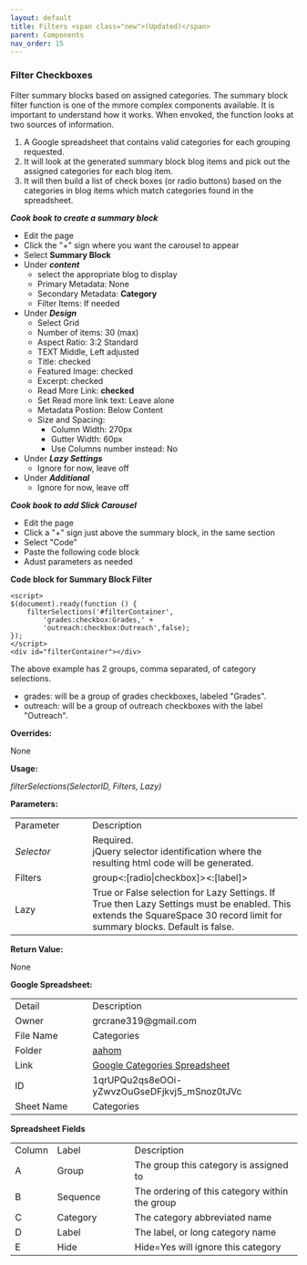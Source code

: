 ```yaml
---
layout: default
title: Filters <span class="new">(Updated)</span>
parent: Components
nav_order: 15
---
```


### Filter Checkboxes

Filter summary blocks based on assigned categories.  The summary block filter function is one of the mmore complex components available.  It is important to understand how it works.  When envoked, the function looks at two sources of information. 

1. A Google spreadsheet that contains valid categories for each grouping requested.  
2. It will look at the generated summary block blog items and pick out the assigned categories for each blog item.  
3. It will then build a list of check boxes (or radio buttons) based on the categories in blog items which match categories found in the spreadsheet.    

***Cook book to create a summary block***
- Edit the page
- Click the "+" sign where you want the carousel to appear
- Select **Summary Block**
- Under ***content*** 
	- select the appropriate blog to display
	- Primary Metadata: None
	- Secondary Metadata: **Category**
	- Filter Items: If needed
- Under ***Design*** 
	- Select Grid
	- Number of items: 30 (max)
	- Aspect Ratio: 3:2 Standard
	- TEXT Middle, Left adjusted
	- Title: checked
	- Featured Image: checked
	- Excerpt: checked
	- Read More Link: **checked**
	- Set Read more link text: Leave alone
	- Metadata Postion: Below Content
	- Size and Spacing: 
		- Column Width: 270px
		- Gutter Width: 60px
		- Use Columns number instead: No
- Under ***Lazy Settings***
	- Ignore for now, leave off
- Under ***Additional***
	- Ignore for now, leave off

***Cook book to add Slick Carousel***
- Edit the page
- Click a "+" sign just above the summary block, in the same section 
- Select "Code"
- Paste the following code block
- Adust parameters as needed

**Code block for Summary Block Filter**
```
<script>
$(document).ready(function () {
    filterSelections('#filterContainer',
        'grades:checkbox:Grades,' +
        'outreach:checkbox:Outreach',false); 
});
</script>
<div id="filterContainer"></div>
``` 
The above example has 2 groups, comma separated, of category selections.

- grades: will be a group of grades checkboxes, labeled "Grades".  
- outreach: will be a group of outreach checkboxes with the label "Outreach". 

**Overrides:**

None

**Usage:**

*filterSelections(SelectorID, Filters, Lazy)*

**Parameters:**

<table class="ws-table-all notranslate"> 
  <tbody>
    <tr class="tableTop">
     <td style="width:120px">Parameter</td>
     <td>Description</td>
    </tr>
    <tr>
      <td><em>Selector</em></td>
      <td>Required.<br>jQuery selector identification where the resulting html code will be generated.</td>
    </tr>
    <tr>
      <td>Filters</td>
      <td>group<:[radio|checkbox]><:[label]>
      </td>
    </tr>
    <tr>
      <td>Lazy</td>
      <td>True or False selection for Lazy Settings.  If True then Lazy Settings must be enabled.  This extends the SquareSpace 30 record limit for summary blocks.  Default is false.
      </td>
    </tr>
  </tbody>
</table>

**Return Value:**

None

**Google Spreadsheet:**

<table class="ws-table-all notranslate"> 
  <tbody>
    <tr class="tableTop">
     <td style="width:120px">Detail</td>
     <td>Description</td>
    </tr>
    <tr>
      <td>Owner</td>
      <td>grcrane319@gmail.com</td>
    </tr>
    <tr>
      <td>File Name</td>
      <td>Categories</td>
    </tr>
    <tr>
      <td>Folder</td>
      <td><a href="https://drive.google.com/drive/folders/1qUS2VmnnptahqFDF0worIZhms3OS0TNr" target="_blank">aahom</a></td>
    </tr>
    <tr>
      <td>Link</td>
      <td><a href="https://docs.google.com/spreadsheets/d/1qrUPQu2qs8eOOi-yZwvzOuGseDFjkvj5_mSnoz0tJVc/edit#gid=0" target="_blank">Google Categories Spreadsheet</a></td>
    </tr>
    <tr>
      <td>ID</td>
      <td>1qrUPQu2qs8eOOi-yZwvzOuGseDFjkvj5_mSnoz0tJVc</td>
    </tr>
    <tr>
      <td>Sheet Name</td>
      <td>Categories</td>
    </tr>
  </tbody>
</table>

**Spreadsheet Fields**

<table class="ws-table-all notranslate"> 
  <tbody>
    <tr class="tableTop">
    <td style="width:20px">Column</td>
    <td style="width:120px">Label</td>
    <td>Description</td>
    </tr>
    <tr>
    <td>A</td>
    <td>Group</td>
    <td>The group this category is assigned to</td>
  </tr>
  <tr>
    <td>B</td>
    <td>Sequence</td>
    <td>The ordering of this category within the group</td>
  </tr>
  <tr>
    <td>C</td>
    <td>Category</td>
    <td>The category abbreviated name</td>
  </tr>
  <tr>
    <td>D</td>
    <td>Label</td>
    <td>The label, or long category name</td>
    </tr>
    <tr>
    <td>E</td>
    <td>Hide</td>
    <td>Hide=Yes will ignore this category</td>
    </tr>
  </tbody>
</table>
